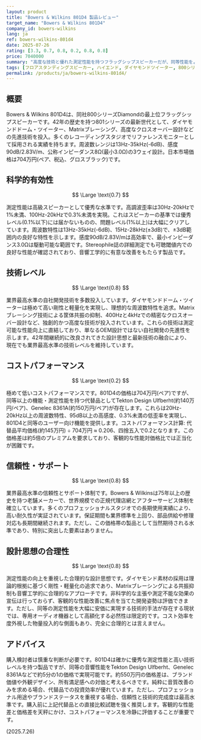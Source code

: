 ```yaml
---
layout: product
title: "Bowers & Wilkins 801D4 製品レビュー"
target_name: "Bowers & Wilkins 801D4"
company_id: bowers-wilkins
lang: ja
ref: bowers-wilkins-801d4
date: 2025-07-26
rating: [3.3, 0.7, 0.8, 0.2, 0.8, 0.8]
price: 7040000
summary: "高度な技術と優れた測定性能を持つフラッグシップスピーカーだが、同等性能をより安価に実現する代替品の存在により、コストパフォーマンスは極めて低い"
tags: [フロアスタンディングスピーカー, ハイエンド, ダイヤモンドツイーター, 800シリーズ]
permalink: /products/ja/bowers-wilkins-801d4/
---
```


## 概要

Bowers & Wilkins 801D4は、同社800シリーズDiamondの最上位フラッグシップスピーカーです。42年の歴史を持つ801シリーズの最新世代として、ダイヤモンドドーム・ツイーター、Matrixブレーシング、高度なクロスオーバー設計などの先進技術を投入。多くのレコーディングスタジオでリファレンスモニターとして採用される実績を持ちます。周波数レンジは13Hz-35kHz(-6dB)、感度90dB/2.83V/m、公称インピーダンス8Ω(最小3.0Ω)の3ウェイ設計。日本市場価格は704万円(ペア、税込、グロスブラック)です。

## 科学的有効性

$$ \Large \text{0.7} $$

測定性能は高級スピーカーとして優秀な水準です。高調波歪率は30Hz-20kHzで1%未満、100Hz-20kHzで0.3%未満を実現。これはスピーカーの基準では優秀レベル(0.1%以下)には届かないものの、問題レベル(1%以上)は大幅にクリアしています。周波数特性は13Hz-35kHz(-6dB)、15Hz-28kHz(±3dB)で、±3dB範囲内の良好な特性を示します。感度90dB/2.83V/mは高効率で、最小インピーダンス3.0Ωは駆動可能な範囲です。Stereophile誌の詳細測定でも可聴閾値内での良好な性能が確認されており、音響工学的に有意な改善をもたらす製品です。

## 技術レベル

$$ \Large \text{0.8} $$

業界最高水準の自社開発技術を多数投入しています。ダイヤモンドドーム・ツイーターは極めて高い剛性と軽量化を実現し、理想的な周波数特性を追求。Matrixブレーシング技術による筐体共振の抑制、400Hzと4kHzでの精密なクロスオーバー設計など、独創的かつ高度な技術が投入されています。これらの技術は測定可能な性能向上に直結しており、単なるOEM設計ではない自社開発の先進性を示します。42年間継続的に改良されてきた設計思想と最新技術の融合により、現在でも業界最高水準の技術レベルを維持しています。

## コストパフォーマンス

$$ \Large \text{0.2} $$

極めて低いコストパフォーマンスです。801D4の価格は704万円(ペア)ですが、同等以上の機能・測定性能を持つ代替品としてTekton Design Ulfberht(約140万円/ペア)、Genelec 8361A(約150万円/ペア)が存在します。これらは20Hz-20kHz以上の周波数特性、95dB以上の高感度、0.3%未満の低歪率を実現し、801D4と同等のユーザー向け機能を提供します。コストパフォーマンス計算: 代替品平均価格(約145万円) ÷ 704万円 ≈ 0.206、四捨五入で0.2となります。この価格差は約5倍のプレミアムを要求しており、客観的な性能対価格比では正当化が困難です。

## 信頼性・サポート

$$ \Large \text{0.8} $$

業界最高水準の信頼性とサポート体制です。Bowers & Wilkinsは75年以上の歴史を持つ老舗メーカーで、世界規模での正規代理店網とアフターサービス体制を確立しています。多くのプロフェッショナルスタジオでの長期使用実績により、高い耐久性が実証されています。保証期間も業界標準を上回り、部品供給や修理対応も長期間継続されます。ただし、この価格帯の製品として当然期待される水準であり、特別に突出した要素はありません。

## 設計思想の合理性

$$ \Large \text{0.8} $$

測定性能の向上を重視した合理的な設計思想です。ダイヤモンド素材の採用は理論的根拠に基づく剛性・軽量化の追求であり、Matrixブレーシングによる共振抑制も音響工学的に合理的なアプローチです。非科学的な主張や測定不能な効果の宣伝は行っておらず、客観的な性能改善に焦点を当てた開発姿勢は評価できます。ただし、同等の測定性能を大幅に安価に実現する技術的手法が存在する現状では、専用オーディオ機器として高額化する必然性は限定的です。コスト効率を度外視した物量投入的な側面もあり、完全に合理的とは言えません。

## アドバイス

購入検討者は慎重な判断が必要です。801D4は確かに優秀な測定性能と高い技術レベルを持つ製品ですが、同等の音響性能をTekton Design Ulfberht、Genelec 8361Aなどで約5分の1の価格で実現可能です。約550万円の価格差は、ブランド価値や外観デザイン、所有満足感への対価と考えるべきです。純粋に音質改善のみを求める場合、代替品での投資効率が優れています。ただし、プロフェッショナル用途やブランドステータスを重視する場合、信頼性と技術的完成度は最高水準です。購入前に上記代替品との直接比較試聴を強く推奨します。客観的な性能差と価格差を天秤にかけ、コストパフォーマンスを冷静に評価することが重要です。

(2025.7.26)
